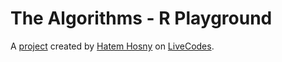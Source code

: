 # The Algorithms - R Playground
A [project](https://livecodes.io/?x=https://github.com/hatemhosny/thealgorithms-r/tree/gh-pages/src) created by [Hatem Hosny](https://github.com/hatemhosny) on [LiveCodes](https://livecodes.io).